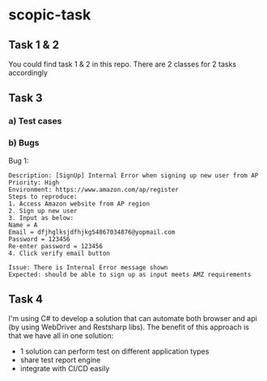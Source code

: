 # scopic-task

## Task 1 & 2
You could find task 1 & 2 in this repo.
There are 2 classes for 2 tasks accordingly

## Task 3
### a) Test cases




### b) Bugs
Bug 1:
```
Description: [SignUp] Internal Error when signing up new user from AP
Priority: High
Environment: https://www.amazon.com/ap/register
Steps to reproduce:
1. Access Amazon website from AP region
2. Sign up new user
3. Input as below:
Name = A
Email = dfjhglksjdfhjkg54867034876@yopmail.com
Password = 123456
Re-enter password = 123456
4. Click verify email button

Issue: There is Internal Error message shown
Expected: should be able to sign up as input meets AMZ requirements
```


## Task 4
I'm using C# to develop a solution that can automate both browser and api (by using WebDriver and Restsharp libs).
The benefit of this approach is that we have all in one solution:
- 1 solution can perform test on different application types
- share test report engine
- integrate with CI/CD easily
